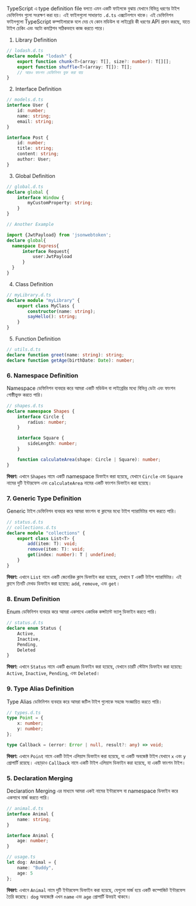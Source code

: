 

TypeScript এ type definition file বলতে এমন একটি ফাইলকে বুঝায় যেখানে বিভিন্ন ধরণের টাইপ ডেফিনিশন গুলো সংরক্ষণ করা হয়। এই ফাইলগুলো সাধারণত `.d.ts` এক্সটেনশনে থাকে। এই ডেফিনিশন ফাইলগুলো TypeScript কম্পাইলারকে বলে দেয় যে কোন মডিউল বা লাইব্রেরি কী ধরণের API প্রদান করছে, যাতে টাইপ চেকিং এবং অটো কমপ্লিশন সঠিকভাবে কাজ করতে পারে।

1. Library Definition
```ts
// lodash.d.ts
declare module "lodash" {
    export function chunk<T>(array: T[], size?: number): T[][];
    export function shuffle<T>(array: T[]): T[];
    // আরও ফাংশন ডেফিনিশন যুক্ত করা যায়
}


```


2. Interface Definition

```ts
// models.d.ts
interface User {
    id: number;
    name: string;
    email: string;
}

interface Post {
    id: number;
    title: string;
    content: string;
    author: User;
}

```

3. Global Definition
```ts
// global.d.ts
declare global {
    interface Window {
        myCustomProperty: string;
    }
}

// Another Example 

import {JwtPayload} from 'jsonwebtoken';
declare global{
  namespace Express{
	  interface Request{
		  user:JwtPayload
	  }
  }
}


```

4. Class Definition
```ts
// myLibrary.d.ts
declare module "myLibrary" {
    export class MyClass {
        constructor(name: string);
        sayHello(): string;
    }
}

```

5. Function Definition
```ts
// utils.d.ts
declare function greet(name: string): string;
declare function getAge(birthDate: Date): number;

```



### 6. Namespace Definition

Namespace ডেফিনিশন ব্যবহার করে আমরা একটি মডিউল বা লাইব্রেরির মধ্যে বিভিন্ন ডেটা এবং ফাংশন গোষ্ঠীভুক্ত করতে পারি।

```ts
// shapes.d.ts
declare namespace Shapes {
    interface Circle {
        radius: number;
    }

    interface Square {
        sideLength: number;
    }

    function calculateArea(shape: Circle | Square): number;
}

```


**বিবরণ:** এখানে `Shapes` নামে একটি namespace ডিফাইন করা হয়েছে, যেখানে `Circle` এবং `Square` নামের দুটি ইন্টারফেস এবং `calculateArea` নামের একটি ফাংশন ডিফাইন করা হয়েছে।


### 7. Generic Type Definition

Generic টাইপ ডেফিনিশন ব্যবহার করে আমরা ফাংশন বা ক্লাসের মধ্যে টাইপ প্যারামিটার পাস করতে পারি।

```ts
// status.d.ts
// collections.d.ts
declare module "collections" {
    export class List<T> {
        add(item: T): void;
        remove(item: T): void;
        get(index: number): T | undefined;
    }
}


```
**বিবরণ:** এখানে `List` নামে একটি জেনেরিক ক্লাস ডিফাইন করা হয়েছে, যেখানে `T` একটি টাইপ প্যারামিটার। এই ক্লাসে তিনটি মেথড ডিফাইন করা হয়েছে: `add`, `remove`, এবং `get`।

### 8. Enum Definition

Enum ডেফিনিশন ব্যবহার করে আমরা একসাথে একাধিক কন্সট্যান্ট ভ্যালু ডিফাইন করতে পারি।

```ts
// status.d.ts
declare enum Status {
    Active,
    Inactive,
    Pending,
    Deleted
}

```

**বিবরণ:** এখানে `Status` নামে একটি enum ডিফাইন করা হয়েছে, যেখানে চারটি স্টেটাস ডিফাইন করা হয়েছে: `Active`, `Inactive`, `Pending`, এবং `Deleted`।

### 9. Type Alias Definition

Type Alias ডেফিনিশন ব্যবহার করে আমরা জটিল টাইপ গুলোকে সহজে সংজ্ঞায়িত করতে পারি।

```ts
// types.d.ts
type Point = {
    x: number;
    y: number;
};

type Callback = (error: Error | null, result?: any) => void;

```

**বিবরণ:** এখানে `Point` নামে একটি টাইপ এলিয়াস ডিফাইন করা হয়েছে, যা একটি অবজেক্ট টাইপ যেখানে `x` এবং `y` প্রোপার্টি রয়েছে। এছাড়াও `Callback` নামে একটি টাইপ এলিয়াস ডিফাইন করা হয়েছে, যা একটি ফাংশন টাইপ।

### 5. Declaration Merging

Declaration Merging এর মাধ্যমে আমরা একই নামের ইন্টারফেস বা namespace ডিফাইন করে একসাথে মার্জ করতে পারি।

```ts
// animal.d.ts
interface Animal {
    name: string;
}

interface Animal {
    age: number;
}

// usage.ts
let dog: Animal = {
    name: "Buddy",
    age: 5
};

```

**বিবরণ:** এখানে `Animal` নামে দুটি ইন্টারফেস ডিফাইন করা হয়েছে, যেগুলো মার্জ হয়ে একটি কম্পোজিট ইন্টারফেস তৈরি করেছে। `dog` অবজেক্টে এখন `name` এবং `age` প্রোপার্টি উভয়ই থাকবে।

